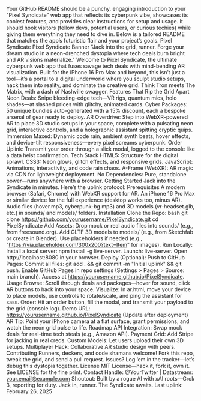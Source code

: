 Your GitHub README should be a punchy, engaging introduction to your "Pixel Syndicate" web app that reflects its cyberpunk vibe, showcases its coolest features, and provides clear instructions for setup and usage. It should hook visitors (fellow devs, potential users, or curious techies) while giving them everything they need to dive in. Below is a tailored README that matches the app’s futuristic flair and your project’s goals.
Pixel Syndicate
Pixel Syndicate Banner
"Jack into the grid, runner. Forge your dream studio in a neon-drenched dystopia where tech deals burn bright and AR visions materialize."
Welcome to Pixel Syndicate, the ultimate cyberpunk web app that fuses savage tech deals with mind-bending AR visualization. Built for the iPhone 16 Pro Max and beyond, this isn’t just a tool—it’s a portal to a digital underworld where you sculpt studio setups, hack them into reality, and dominate the creative grid. Think Tron meets The Matrix, with a dash of Nashville swagger.
Features That Rip the Grid Apart
Neon Deals: Snipe bleeding-edge tech—VR rigs, quantum mics, holo shades—at slashed prices with glitchy, animated cards.
Cyber Packages: 50 unique bundles auto-generated with a 15% discount, each a bespoke arsenal of gear ready to deploy.
AR Overdrive: Step into WebXR-powered AR to place 3D studio setups in your space, complete with a pulsating neon grid, interactive controls, and a holographic assistant spitting cryptic quips.
Immersion Maxed: Dynamic code rain, ambient synth beats, hover effects, and device-tilt responsiveness—every pixel screams cyberpunk.
Order Uplink: Transmit your order through a slick modal, logged to the console like a data heist confirmation.
Tech Stack
HTML5: Structure for the digital sprawl.
CSS3: Neon glows, glitch effects, and responsive grids.
JavaScript: Animations, interactivity, and code rain chaos.
A-Frame (WebXR): AR magic via CDN for lightweight deployment.
No Dependencies: Pure, standalone power—runs anywhere with a browser.
Getting Started
Jack into the Syndicate in minutes. Here’s the uplink protocol:
Prerequisites
A modern browser (Safari, Chrome) with WebXR support for AR.
An iPhone 16 Pro Max or similar device for the full experience (desktop works too, minus AR).
Audio files (hover.mp3, cyberpunk-bg.mp3) and 3D models (vr-headset.glb, etc.) in sounds/ and models/ folders.
Installation
Clone the Repo:
bash
git clone https://github.com/yourusername/PixelSyndicate.git
cd PixelSyndicate
Add Assets:
Drop mock or real audio files into sounds/ (e.g., from freesound.org).
Add GLTF 3D models to models/ (e.g., from Sketchfab or create in Blender).
Use placeholders if needed (e.g., "https://via.placeholder.com/300x200?text=Item" for images).
Run Locally:
Install a local server: npm install -g live-server.
Launch: live-server.
Open http://localhost:8080 in your browser.
Deploy (Optional):
Push to GitHub Pages:
Commit all files: git add . && git commit -m "Initial uplink" && git push.
Enable GitHub Pages in repo settings (Settings > Pages > Source: main branch).
Access at https://yourusername.github.io/PixelSyndicate.
Usage
Browse: Scroll through deals and packages—hover for sound, click AR buttons to hack into your space.
Visualize: In ar.html, move your device to place models, use controls to rotate/scale, and ping the assistant for sass.
Order: Hit an order button, fill the modal, and transmit your payload to the grid (console log).
Demo
URL: https://yourusername.github.io/PixelSyndicate (Update after deployment)
AR Tip: Point your iPhone camera at a flat surface, grant permissions, and watch the neon grid pulse to life.
Roadmap
API Integration: Swap mock deals for real-time tech steals (e.g., Amazon API).
Payment Grid: Add Stripe for jacking in real creds.
Custom Models: Let users upload their own 3D setups.
Multiplayer Hack: Collaborative AR studio design with peers.
Contributing
Runners, deckers, and code shamans welcome! Fork this repo, tweak the grid, and send a pull request. Issues? Log ‘em in the tracker—let’s debug this dystopia together.
License
MIT License—hack it, fork it, own it. See LICENSE for the fine print.
Contact
Handle: 
@YourTwitter
 | Datastream: your.email@example.com
Shoutout: Built by a rogue AI with xAI roots—Grok 3, reporting for duty.
Jack in, runner. The Syndicate awaits.
Last uplink: February 26, 2025

